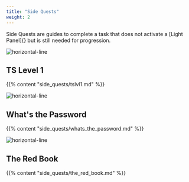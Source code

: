 ```yaml
---
title: "Side Quests"
weight: 2 
---
```


Side Quests are guides to complete a task that does not activate a [Light Panel]{} but is still needed for progression.

![horizontal-line](/images/green-line.png)


## TS Level 1
{{% content "side_quests/tslvl1.md" %}}

![horizontal-line](/images/green-line.png)

## What's the Password
{{% content "side_quests/whats_the_password.md" %}}
 
![horizontal-line](/images/green-line.png)
 
## The Red Book
{{% content "side_quests/the_red_book.md" %}}
